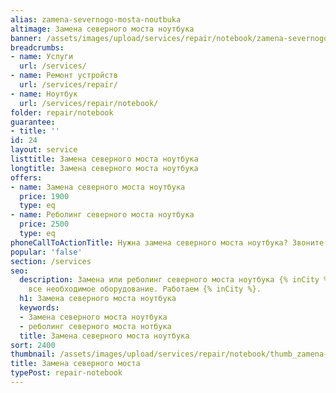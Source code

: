 ```yaml
---
alias: zamena-severnogo-mosta-noutbuka
altimage: Замена северного моста ноутбука
banner: /assets/images/upload/services/repair/notebook/zamena-severnogo-mosta-noutbuka.jpg
breadcrumbs:
- name: Услуги
  url: /services/
- name: Ремонт устройств
  url: /services/repair/
- name: Ноутбук
  url: /services/repair/notebook/
folder: repair/notebook
guarantee:
- title: ''
id: 24
layout: service
listtitle: Замена северного моста ноутбука
longtitle: Замена северного моста ноутбука
offers:
- name: Замена северного моста ноутбука
  price: 1900
  type: eq
- name: Реболинг северного моста ноутбука
  price: 2500
  type: eq
phoneCallToActionTitle: Нужна замена северного моста ноутбука? Звоните!
popular: 'false'
section: /services
seo:
  description: Замена или реболинг северного моста ноутбука {% inCity %}. У нас  есть
    все необходимое оборудование. Работаем {% inCity %}.
  h1: Замена северного моста ноутбука
  keywords:
  - Замена северного моста ноутбука
  - реболинг северного моста нотбука
  title: Замена северного моста ноутбука
sort: 2400
thumbnail: /assets/images/upload/services/repair/notebook/thumb_zamena-severnogo-mosta-noutbuka.jpg
title: Замена северного моста
typePost: repair-notebook
---
```

